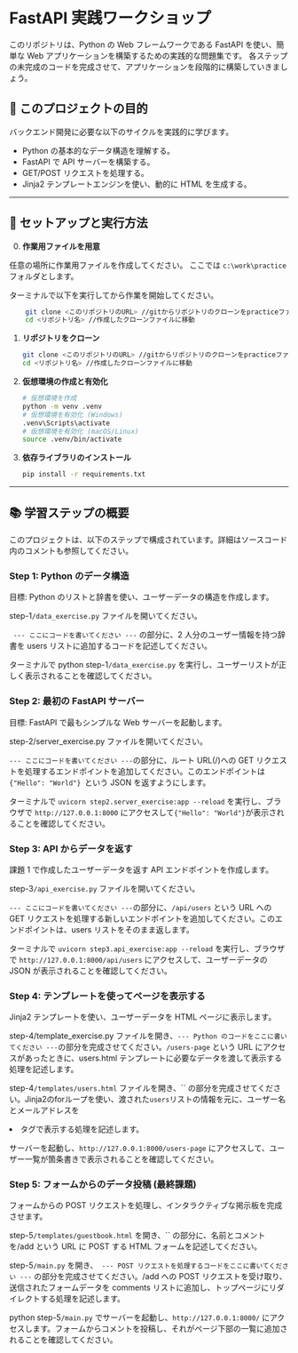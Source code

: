 # FastAPI 実践ワークショップ

このリポジトリは、Python の Web フレームワークである FastAPI を使い、簡単な Web アプリケーションを構築するための実践的な問題集です。
各ステップの未完成のコードを完成させて、アプリケーションを段階的に構築していきましょう。

## 🎯 このプロジェクトの目的

バックエンド開発に必要な以下のサイクルを実践的に学びます。

- Python の基本的なデータ構造を理解する。
- FastAPI で API サーバーを構築する。
- GET/POST リクエストを処理する。
- Jinja2 テンプレートエンジンを使い、動的に HTML を生成する。

---

## 🚀 セットアップと実行方法

0. **作業用ファイルを用意**

任意の場所に作業用ファイルを作成してください。
ここでは `c:\work\practice` フォルダとします。

ターミナルで以下を実行してから作業を開始してください。

```bash
    git clone <このリポジトリのURL> //gitからリポジトリのクローンをpracticeファイル直下に作成
    cd <リポジトリ名> //作成したクローンファイルに移動
```

1.  **リポジトリをクローン**

    ```bash
    git clone <このリポジトリのURL> //gitからリポジトリのクローンをpracticeファイル直下に作成
    cd <リポジトリ名> //作成したクローンファイルに移動
    ```

2.  **仮想環境の作成と有効化**

    ```bash
    # 仮想環境を作成
    python -m venv .venv
    # 仮想環境を有効化 (Windows)
    .venv\Scripts\activate
    # 仮想環境を有効化 (macOS/Linux)
    source .venv/bin/activate
    ```

3.  **依存ライブラリのインストール**
    ```bash
    pip install -r requirements.txt
    ```

---

## 📚 学習ステップの概要

このプロジェクトは、以下のステップで構成されています。詳細はソースコード内のコメントも参照してください。

### Step 1: Python のデータ構造

目標: Python のリストと辞書を使い、ユーザーデータの構造を作成します。

step-1`/data_exercise.py` ファイルを開いてください。

` --- ここにコードを書いてください ---` の部分に、2 人分のユーザー情報を持つ辞書を users リストに追加するコードを記述してください。

ターミナルで python step-1`/data_exercise.py` を実行し、ユーザーリストが正しく表示されることを確認してください。

### Step 2: 最初の FastAPI サーバー

目標: FastAPI で最もシンプルな Web サーバーを起動します。

step-2/server_exercise.py ファイルを開いてください。

` --- ここにコードを書いてください --- `の部分に、ルート URL(/)への GET リクエストを処理するエンドポイントを追加してください。このエンドポイントは `{"Hello": "World"} `という JSON を返すようにします。

ターミナルで `uvicorn step2.server_exercise:app --reload` を実行し、ブラウザで `http://127.0.0.1:8000` にアクセスして` {"Hello": "World"} `が表示されることを確認してください。

### Step 3: API からデータを返す

課題 1 で作成したユーザーデータを返す API エンドポイントを作成します。

step-3`/api_exercise.py` ファイルを開いてください。

` --- ここにコードを書いてください --- `の部分に、`/api/users` という URL への GET リクエストを処理する新しいエンドポイントを追加してください。このエンドポイントは、users リストをそのまま返します。

ターミナルで `uvicorn step3.api_exercise:app --reload` を実行し、ブラウザで `http://127.0.0.1:8000/api/users` にアクセスして、ユーザーデータの JSON が表示されることを確認してください。

### Step 4: テンプレートを使ってページを表示する

Jinja2 テンプレートを使い、ユーザーデータを HTML ページに表示します。

step-4/template_exercise.py ファイルを開き、` --- Python のコードをここに書いてください --- `の部分を完成させてください。`/users-page` という URL にアクセスがあったときに、users.html テンプレートに必要なデータを渡して表示する処理を記述します。

step-4`/templates/users.html` ファイルを開き、`` の部分を完成させてください。Jinja2のforループを使い、渡された`users`リストの情報を元に、ユーザー名とメールアドレスを <li> タグで表示する処理を記述します。

サーバーを起動し、`http://127.0.0.1:8000/users-page` にアクセスして、ユーザー一覧が箇条書きで表示されることを確認してください。

### Step 5: フォームからのデータ投稿 (最終課題)

フォームからの POST リクエストを処理し、インタラクティブな掲示板を完成させます。

step-5`/templates/guestbook.html` を開き、`` の部分に、名前とコメントを/add という URL に POST する HTML フォームを記述してください。

step-5`/main.py` を開き、` --- POST リクエストを処理するコードをここに書いてください ---` の部分を完成させてください。/add への POST リクエストを受け取り、送信されたフォームデータを comments リストに追加し、トップページにリダイレクトする処理を記述します。

python step-5`/main.py` でサーバーを起動し、`http://127.0.0.1:8000/` にアクセスします。フォームからコメントを投稿し、それがページ下部の一覧に追加されることを確認してください。
